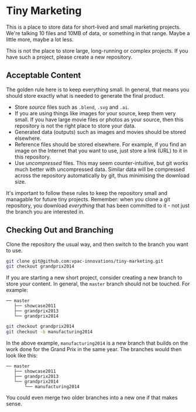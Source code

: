 # Tiny Marketing

This is a place to store data for short-lived and small marketing projects.
We're talking 10 files and 10MB of data, or something in that range. Maybe a
little more, maybe a lot less.

This is not the place to store large, long-running or complex projects. If you
have such a project, please create a new repository.


## Acceptable Content

The golden rule here is to keep everything small. In general, that means you
should store exactly what is needed to generate the final product.

- Store *source* files such as `.blend`, `.svg` and `.ai`.
- If you are using things like images for your source, keep them very small. If
  you have large movie files or photos as your source, then this repository is
  not the right place to store your data.
- Generated data (outputs) such as images and movies should be stored elsewhere.
- Reference files should be stored elsewhere. For example, if you find an image
  on the Internet that you want to use, just store a link (URL) to it in this
  repository.
- Use *uncompressed* files. This may seem counter-intuitive, but git works much
  better with uncompressed data. Similar data will be compressed across the
  repository automatically by git, thus minimising the download size.

It's important to follow these rules to keep the repository small and managable
for future tiny projects. Remember: when you clone a git repository, you
download *everything* that has been committed to it - not just the branch you
are interested in.


## Checking Out and Branching

Clone the repository the usual way, and then switch to the branch you want to
use.

```bash
git clone git@github.com:vpac-innovations/tiny-marketing.git
git checkout grandprix2014
```

If you are starting a new short project, consider creating a new branch to
store your content. In general, the `master` branch should not be touched. For
example:

```
── master
   ├── showcase2011
   ├── grandprix2013
   └── grandprix2014
```

```bash
git checkout grandprix2014
git checkout -b manufacturing2014
```

In the above example, `manufacturing2014` is a new branch that builds on the
work done for the Grand Prix in the same year. The branches would then look like
this:

```
── master
   ├── showcase2011
   ├── grandprix2013
   └── grandprix2014
       └── manufacturing2014
```

You could even merge two older branches into a new one if that makes sense.
